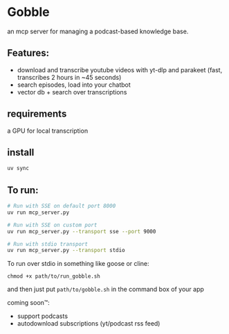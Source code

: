 # Gobble

an mcp server for managing a podcast-based knowledge base.

## Features:

- download and transcribe youtube videos with yt-dlp and parakeet (fast, transcribes 2 hours in ~45 seconds)
- search episodes, load into your chatbot
- vector db + search over transcriptions

## requirements

a GPU for local transcription

## install

```bash
uv sync
```

## To run:

```bash
# Run with SSE on default port 8000
uv run mcp_server.py

# Run with SSE on custom port
uv run mcp_server.py --transport sse --port 9000

# Run with stdio transport
uv run mcp_server.py --transport stdio
```

To run over stdio in something like goose or cline:

`chmod +x path/to/run_gobble.sh`

and then just put `path/to/gobble.sh` in the command box of your app

coming soon™:

- support podcasts
- autodownload subscriptions (yt/podcast rss feed)
